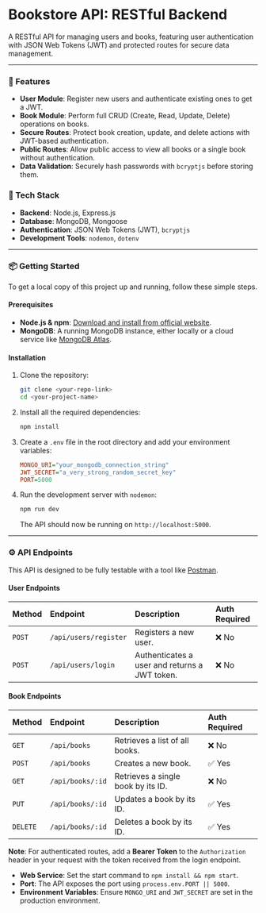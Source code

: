 # Bookstore API: RESTful Backend

A RESTful API for managing users and books, featuring user authentication with JSON Web Tokens (JWT) and protected routes for secure data management.

-----

### 🚀 Features

  * **User Module**: Register new users and authenticate existing ones to get a JWT.
  * **Book Module**: Perform full CRUD (Create, Read, Update, Delete) operations on books.
  * **Secure Routes**: Protect book creation, update, and delete actions with JWT-based authentication.
  * **Public Routes**: Allow public access to view all books or a single book without authentication.
  * **Data Validation**: Securely hash passwords with `bcryptjs` before storing them.

### 🧱 Tech Stack

  * **Backend**: Node.js, Express.js
  * **Database**: MongoDB, Mongoose
  * **Authentication**: JSON Web Tokens (JWT), `bcryptjs`
  * **Development Tools**: `nodemon`, `dotenv`

-----

### 📦 Getting Started

To get a local copy of this project up and running, follow these simple steps.

#### **Prerequisites**

  * **Node.js & npm**: [Download and install from official website](https://nodejs.org/en/download/).
  * **MongoDB**: A running MongoDB instance, either locally or a cloud service like [MongoDB Atlas](https://www.mongodb.com/atlas).

#### **Installation**

1.  Clone the repository:
    ```bash
    git clone <your-repo-link>
    cd <your-project-name>
    ```
2.  Install all the required dependencies:
    ```bash
    npm install
    ```
3.  Create a `.env` file in the root directory and add your environment variables:
    ```ini
    MONGO_URI="your_mongodb_connection_string"
    JWT_SECRET="a_very_strong_random_secret_key"
    PORT=5000
    ```
4.  Run the development server with `nodemon`:
    ```bash
    npm run dev
    ```
    The API should now be running on `http://localhost:5000`.

-----

### ⚙️ API Endpoints

This API is designed to be fully testable with a tool like [Postman](https://www.postman.com/).

#### **User Endpoints**

| Method | Endpoint | Description | Auth Required |
| :--- | :--- | :--- | :--- |
| `POST` | `/api/users/register` | Registers a new user. | ❌ No |
| `POST` | `/api/users/login` | Authenticates a user and returns a JWT token. | ❌ No |

#### **Book Endpoints**

| Method | Endpoint | Description | Auth Required |
| :--- | :--- | :--- | :--- |
| `GET` | `/api/books` | Retrieves a list of all books. | ❌ No |
| `POST` | `/api/books` | Creates a new book. | ✅ Yes |
| `GET` | `/api/books/:id` | Retrieves a single book by its ID. | ❌ No |
| `PUT` | `/api/books/:id` | Updates a book by its ID. | ✅ Yes |
| `DELETE` | `/api/books/:id` | Deletes a book by its ID. | ✅ Yes |

**Note**: For authenticated routes, add a **Bearer Token** to the `Authorization` header in your request with the token received from the login endpoint.


  * **Web Service**: Set the start command to `npm install && npm start`.
  * **Port**: The API exposes the port using `process.env.PORT || 5000`.
  * **Environment Variables**: Ensure `MONGO_URI` and `JWT_SECRET` are set in the production environment.